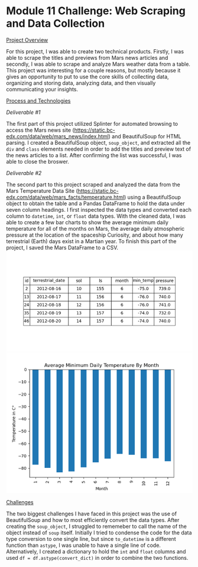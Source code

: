 # Module 11 Challenge: Web Scraping and Data Collection

<ins>Project Overview</ins>
    
For this project, I was able to create two technical products. Firstly, I was able to scrape the titles and previews from Mars news articles and secondly, I was able to scrape and analyze Mars weather data from a table. This project was interesting for a couple reasons, but mostly because it gives an opportunity to put to use the core skills of collecting data, organizing and storing data, analyzing data, and then visually communicating your insights.
    

<ins>Process and Technologies</ins>
    
*Deliverable #1*

The first part of this project utilized Splinter for automated browsing to access the Mars news site (https://static.bc-edx.com/data/web/mars_news/index.html) and BeautifulSoup for HTML parsing. I created a BeautifulSoup object, `soup_object`, and extracted all the `div` and `class` elements needed in order to add the titles and preview text of the news articles to a list. After confirming the list was successful, I was able to close the broswer.

*Deliverable #2*

The second part to this project scraped and analyzed the data from the Mars Temperature Data Site (https://static.bc-edx.com/data/web/mars_facts/temperature.html) using a BeautifulSoup object to obtain the table and a Pandas DataFrame to hold the data under seven column headings. I first inspected the data types and converted each column to `datetime`, `int`, or `float` data types. With the cleaned data, I was able to create a few bar charts to show the average minimum daily temperature for all of the months on Mars, the average daily atmospheric pressure at the location of the spaceship Curiosity, and about how many terrestrial (Earth) days exist in a Martian year. To finish this part of the project, I saved the Mars DataFrame to a CSV.![Mars Dataframe (First 5 Rows)](Images/mars_df.png)
![Minimum Temperature](Images/min_temp_chart.png)
    
<ins>Challenges</ins>
    
The two biggest challenges I have faced in this project was the use of BeautifulSoup and how to most efficiently convert the data types. After creating the `soup_object`, I struggled to rememeber to call the name of the object instead of `soup` itself. Initially I tried to condense the code for the data type conversion to one single line, but since `to_datetime` is a different function than `astype`, I was unable to have a single line of code. Alternatively, I created a dictionary to hold the `int` and `float` columns and used `df = df.astype(convert_dict)` in order to combine the two functions.
